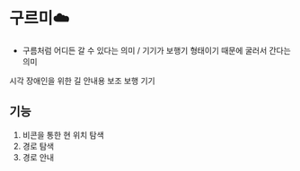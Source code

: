 # 구르미☁️
- 구름처럼 어디든 갈 수 있다는 의미 / 기기가 보행기 형태이기 때문에 굴러서 간다는 의미

시각 장애인을 위한 길 안내용 보조 보행 기기

## 기능
1. 비콘을 통한 현 위치 탐색
2. 경로 탐색
3. 경로 안내

